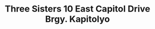 ---
addr: ' 10 East Capitol Drive Brgy. Kapitolyo'
city: Pasig
country: Philippines
description: 10 East Capitol Drive Brgy. Kapitolyo Pasig Pasig
id: 4c95908482b56dcb236ddaaa
lat: 14.567689294419226
lng: 121.05683261388961
title: Three Sisters 10 East Capitol Drive Brgy. Kapitolyo
venue: Three Sisters
---